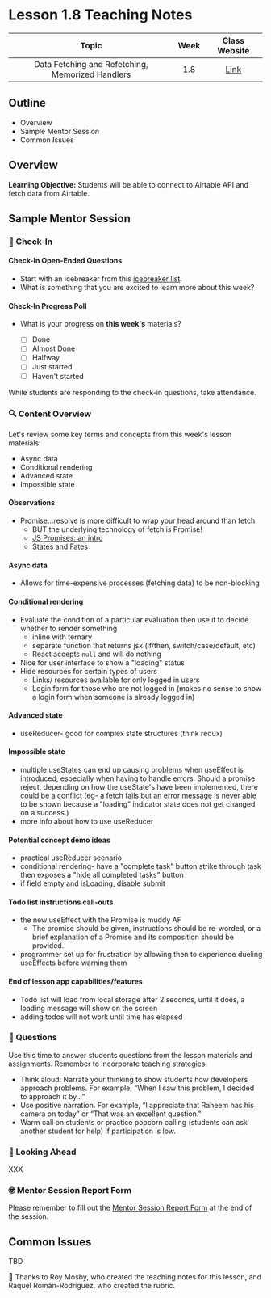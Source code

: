 # Lesson 1.8 Teaching Notes 

| **Topic** | **Week** | **Class Website** |
| :---: | :---: | :---: |
| Data Fetching and Refetching, Memorized Handlers | 1.8 | [Link](https://learn.codethedream.org/) |

## Outline 
- Overview
- Sample Mentor Session
- Common Issues

## Overview 

**Learning Objective:** Students will be able to connect to Airtable API and fetch data from Airtable.

## Sample Mentor Session 

### :wave: Check-In

#### Check-In Open-Ended Questions 

- Start with an icebreaker from this [icebreaker list](https://docs.google.com/document/d/1WbwKn8B5GfRueq7Zbw0zx_k15aqyIqIs23i_WHI-pPI/edit?usp=sharing). 
- What is something that you are excited to learn more about this week? 

#### Check-In Progress Poll 

- What is your progress on **this week's** materials?

  - [ ] Done
  - [ ] Almost Done
  - [ ] Halfway
  - [ ] Just started
  - [ ] Haven't started

While students are responding to the check-in questions, take attendance. 

### :mag: Content Overview 

Let's review some key terms and concepts from this week's lesson materials: 
 
- Async data
- Conditional rendering
- Advanced state
- Impossible state
 
#### Observations

- Promise...resolve is more difficult to wrap your head around than fetch
  - BUT the underlying technology of fetch is Promise!
  - [JS Promises: an intro](https://web.dev/promises/)
  - [States and Fates](https://github.com/domenic/promises-unwrapping/blob/master/docs/states-and-fates.md)

#### Async data

- Allows for time-expensive processes (fetching data) to be non-blocking

#### Conditional rendering

- Evaluate the condition of a particular evaluation then use it to decide whether to render something
  - inline with ternary
  - separate function that returns jsx (if/then, switch/case/default, etc)
  - React accepts `null` and will do nothing
- Nice for user interface to show a "loading" status
- Hide resources for certain types of users
  - Links/ resources available for only logged in users
  - Login form for those who are not logged in (makes no sense to show a login form when someone is already logged in)

#### Advanced state

- useReducer- good for complex state structures (think redux)

#### Impossible state

- multiple useStates can end up causing problems when useEffect is introduced, especially when having to handle errors. Should a promise reject, depending on how the useState's have been implemented, there could be a conflict (eg- a fetch fails but an error message is never able to be shown because a "loading" indicator state does not get changed on a success.)
- more info about how to use useReducer

#### Potential concept demo ideas

- practical useReducer scenario
- conditional rendering- have a "complete task" button strike through task then exposes a "hide all completed tasks" button
- if field empty and isLoading, disable submit

#### Todo list instructions call-outs

- the new useEffect with the Promise is muddy AF
  - The promise should be given, instructions should be re-worded, or a brief explanation of a Promise and its composition should be provided.
- programmer set up for frustration by allowing then to experience dueling useEffects before warning them

#### End of lesson app capabilities/features

- Todo list will load from local storage after 2 seconds, until it does, a loading message will show on the screen
- adding todos will not work until time has elapsed

### :thinking: Questions 

Use this time to answer students questions from the lesson materials and assignments. Remember to incorporate teaching strategies:

  - Think aloud: Narrate your thinking to show students how developers approach problems. For example, “When I saw this problem, I decided to approach it by…”
  - Use positive narration. For example, “I appreciate that Raheem has his camera on today” or “That was an excellent question."
  - Warm call on students or practice popcorn calling (students can ask another student for help) if participation is low.

### :telescope: Looking Ahead 

XXX

### :nerd_face: Mentor Session Report Form 

Please remember to fill out the [Mentor Session Report Form](https://airtable.com/shrp0jjRtoMyTXRzh) at the end of the session.

## Common Issues 

TBD

:crown: Thanks to Roy Mosby, who created the teaching notes for this lesson, and Raquel Román-Rodriguez, who created the rubric. 

